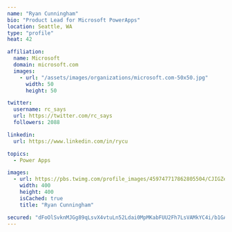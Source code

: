 ```yaml
---
name: "Ryan Cunningham"
bio: "Product Lead for Microsoft PowerApps"
location: Seattle, WA
type: "profile"
heat: 42

affiliation:
  name: Microsoft
  domain: microsoft.com
  images:
    - url: "/assets/images/organizations/microsoft.com-50x50.jpg"
      width: 50
      height: 50

twitter:
  username: rc_says
  url: https://twitter.com/rc_says
  followers: 2088

linkedin:
  url: https://www.linkedin.com/in/rycu

topics:
  - Power Apps

images:
  - url: https://pbs.twimg.com/profile_images/459747717862805504/CJIGZejd_400x400.png
    width: 400
    height: 400
    isCached: true
    title: "Ryan Cunningham"

secured: "dFoOlSvknMJGg89qLsvX4vtuLn52Ldai0MpMKabFUU2Fh7LsVAMkYC4i/b1GANRbbcwDAUh3bpH71F7pUiDMw58mySWkTdsIGQG0VnTQNqYoKmWfttpj/VsFziA4ZveRp1p3EV7ypUJzH/5LElY35S0qVsymthSlEymGLrQMvObsTcuPgbCItNgrHWtTHfXnQnYKeqzvSN3WTi1mdREn2Iw1sDKMJ+5EKQBzV0jQSuob5OZuuggJxF+ns3HZevIIzs7Zz8SQrHwripWp/zFQZnxyP2qbgbSHZoQGakNgQPXE6WpXZ75BijQms5b9cLWd4xg+sN66kdmULF4BYukA+4L82JINVdM5AFJYTMWHOx06R5SeWcbEnmlvxpgfr1Ule0UsDGd5IekQDptD2h4wB1REerGSBOVYxtWJ4p8hV80=;arO4lcJmTUGrjOvERZqqrA=="
---
```


